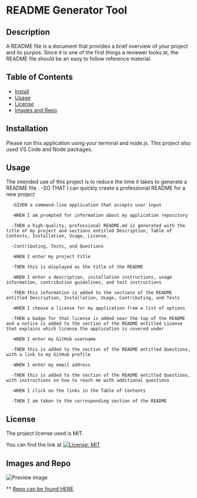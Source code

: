 # README Generator Tool


  ## Description 
  A README file is a document that provides a brief overview of your project and its purpos. Since it is one of the first things a reviewer looks at, the  README file should be an easy to follow reference material. 

  ## Table of Contents
  * [Install](#install)
  * [Usage](#usage)
  * [License](#license)
  * [Images and Repo](#images)
  
  ## Installation 
   Please run this application using your terminal and node.js. This project also used VS Code and Node packages.


  ## Usage 
   The intended use of this project is to reduce the time it takes to generate a README file . 
      -SO THAT I can quickly create a professional README for a new project

      -GIVEN a command-line application that accepts user input
      
      -WHEN I am prompted for information about my application repository
      
      -THEN a high-quality, professional README.md is generated with the title of my project and sections entitled Description, Table of Contents, Installation, Usage, License, 
      
      -Contributing, Tests, and Questions
      
      -WHEN I enter my project title
      
      -THEN this is displayed as the title of the README
      
      -WHEN I enter a description, installation instructions, usage information, contribution guidelines, and test instructions
      
      -THEN this information is added to the sections of the README entitled Description, Installation, Usage, Contributing, and Tests
      
      -WHEN I choose a license for my application from a list of options
      
      -THEN a badge for that license is added near the top of the README and a notice is added to the section of the README entitled License that explains which license the application is covered under
      
      -WHEN I enter my GitHub username
      
      -THEN this is added to the section of the README entitled Questions, with a link to my GitHub profile
      
      -WHEN I enter my email address
      
      -THEN this is added to the section of the README entitled Questions, with instructions on how to reach me with additional questions
      
      -WHEN I click on the links in the Table of Contents
      
      -THEN I am taken to the corresponding section of the README

  ## License 
  The project license used is MIT.

  You can find the link at [![License: MIT](https://img.shields.io/badge/License-MIT-yellow.svg)](https://opensource.org/licenses/MIT)
 
  ## Images and Repo
  ![Preview image](./assets/images/Screenshot%202023-10-26%20at%204.36.48 PM.png) 

  ** [Repo can be found HERE](https://github.com/VernPG/readme-generator.git)

